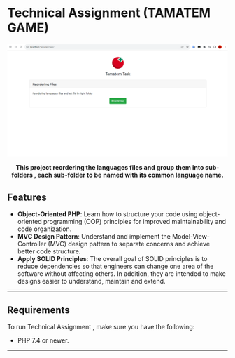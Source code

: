 # Technical Assignment (TAMATEM GAME)

![Banner Image](doc/assets/TamTaskScreen.png)

<p align="center">
  <b>
   This project reordering the languages files and group them into sub-folders , each sub-folder to be named with its common language name.      </b>
</p>

## Features

- **Object-Oriented PHP**: Learn how to structure your code using object-oriented programming (OOP) principles for improved maintainability and code organization.
- **MVC Design Pattern**: Understand and implement the Model-View-Controller (MVC) design pattern to separate concerns and achieve better code structure.
- **Apply SOLID Principles**: The overall goal of SOLID principles is to reduce dependencies so that engineers can change one area of the software without affecting others. In addition, they are intended to make designs easier to understand, maintain and extend.

---
## Requirements

To run Technical Assignment , make sure you have the following:

- PHP 7.4 or newer.

---
